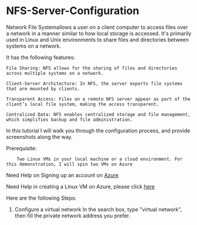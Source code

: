 # NFS-Server-Configuration
Network File Systemallows a user on a client computer to access files over a network in a manner similar to how local storage is accessed. It's primarily used in Linux and Unix environments to share files and directories between systems on a network. 

It has the following features:

	File Sharing: NFS allows for the sharing of files and directories across multiple systems on a network.

	Client-Server Architecture: In NFS, the server exports file systems that are mounted by clients.

	Transparent Access: Files on a remote NFS server appear as part of the client’s local file system, making the access transparent.

	Centralized Data: NFS enables centralized storage and file management, which simplifies backup and file administration.

In this tutorial I will walk you through the configuration process, and provide screenshots along the way. 

Prerequisite: 
	
        Two Linux VMs in your local machine or a cloud environment. For this demonstration, I will spin two VMs on Azure

Need Help on Signing up an account on [Azure](https://azure.microsoft.com/en-us/get-started/azure-portal)

Need Help in creating a Linux VM on Azure, please click [here](https://learn.microsoft.com/en-us/azure/virtual-machines/linux/quick-create-portal?tabs=ubuntu)

Here are the following Steps: 

1. Configure a virtual network
   In the search box, type "virtual network", then fill the private network address you prefer.


   
